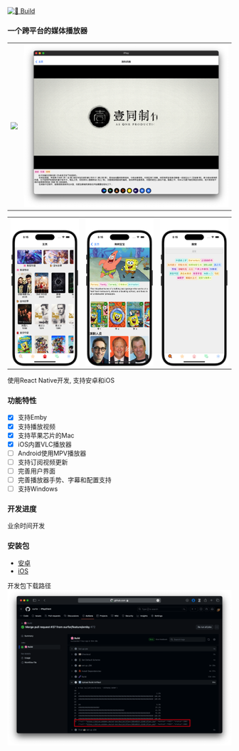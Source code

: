 [![🌸 Build](https://github.com/ourfor/iPlayClient/actions/workflows/develop.yml/badge.svg?branch=main)](https://github.com/ourfor/iPlayClient/actions/workflows/develop.yml)

### 一个跨平台的媒体播放器

<table>
<tr>
   <td><img src="./doc/image/20240321_225330.png" /></td>
   <td><img src="./doc/image/20240321_225753.png" /></td>
</tr>
</table>

<table>
<tr>
   <td><img src="./doc/image/Screen-20240319@2x1.png" /></td>
   <td><img src="./doc/image/Screen-20240319@2x.png" /></td>
   <td><img src="./doc/image/Screen-20240319@2x2.png" /></td>
</tr>
</table>

使用React Native开发, 支持安卓和iOS

### 功能特性

- [x] 支持Emby
- [x] 支持播放视频
- [x] 支持苹果芯片的Mac
- [x] iOS内置VLC播放器
- [ ] Android使用MPV播放器
- [ ] 支持订阅视频更新
- [ ] 完善用户界面
- [ ] 完善播放器手势、字幕和配置支持
- [ ] 支持Windows

### 开发进度

业余时间开发

### 安装包

- [安卓](https://drive.endemy.me/od_bot/build/iPlay/20240319.1217/iPlay.apk)
- [iOS](https://drive.endemy.me/od_bot/build/iPlay/20240319.1217/iPlay.ipa)

开发包下载路径
![](doc/image/20240319_213840.png)